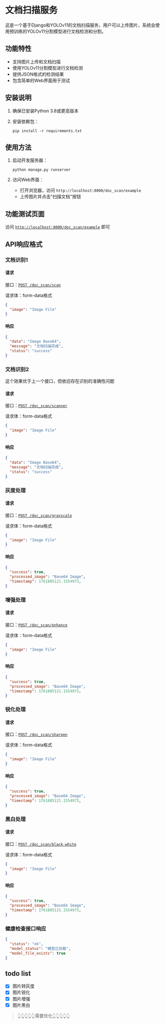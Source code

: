 # 文档扫描服务

这是一个基于Django和YOLOv11的文档扫描服务，用户可以上传图片，系统会使用预训练的YOLOv11分割模型进行文档检测和分割。

## 功能特性

- 支持图片上传和文档扫描
- 使用YOLOv11分割模型进行文档检测
- 提供JSON格式的检测结果
- 包含简单的Web界面用于测试

## 安装说明

1. 确保已安装Python 3.8或更高版本

2. 安装依赖包：
   ```
   pip install -r requirements.txt
   ```

## 使用方法

1. 启动开发服务器：
   ```
   python manage.py runserver
   ```

2. 访问Web界面：
    - 打开浏览器，访问 `http://localhost:8000/doc_scan/example`
    - 上传图片并点击"扫描文档"按钮

## 功能测试页面

访问 [`http://localhost:8000/doc_scan/example`](http://localhost:8000/doc_scan/example) 即可

## API响应格式

### 文档识别1

#### 请求

接口：[`POST /doc_scan/scan`](#文档识别)

请求体：form-data格式

```json
{
  "image": "Image File"
}
```

#### 响应

```json
{
  "data": "Image Base64",
  "message": "文档扫描完成",
  "status": "success"
}
```

### 文档识别2

这个效果优于上一个接口，但依旧存在识别的准确性问题

#### 请求

接口：[`POST /doc_scan/scanner`](#文档识别)

请求体：form-data格式

```json
{
  "image": "Image File"
}
```

#### 响应

```json
{
  "data": "Image Base64",
  "message": "文档扫描完成",
  "status": "success"
}
```

### 灰度处理

#### 请求

接口：[`POST /doc_scan/grayscale`](#灰度处理)

请求体：form-data格式

```json
{
  "image": "Image File"
}
```

#### 响应

```json
{
  "success": true,
  "processed_image": "Base64 Image",
  "timestamp": 1761885121.1554973,
}
```

### 增强处理

#### 请求

接口：[`POST /doc_scan/enhance`](#增强处理)

请求体：form-data格式

```json
{
  "image": "Image File"
}
```

#### 响应

```json
{
  "success": true,
  "processed_image": "Base64 Image",
  "timestamp": 1761885121.1554973,
}
```
### 锐化处理

#### 请求

接口：[`POST /doc_scan/sharpen`](#锐化处理)

请求体：form-data格式

```json
{
  "image": "Image File"
}
```

#### 响应

```json
{
  "success": true,
  "processed_image": "Base64 Image",
  "timestamp": 1761885121.1554973,
}
```

### 黑白处理

#### 请求

接口：[`POST /doc_scan/black-white`](#黑白处理)

请求体：form-data格式

```json
{
  "image": "Image File"
}
```

#### 响应

```json
{
  "success": true,
  "processed_image": "Base64 Image",
  "timestamp": 1761885121.1554973,
}
```

### 健康检查接口响应

```json
{
  "status": "ok",
  "model_status": "模型已加载",
  "model_file_exists": true
}
```

## todo list

- [x] 图片转灰度
- [x] 图片锐化
- [x] 图片增强
- [x] 图片黑白

> 👆👆👆👆👆需要优化👆👆👆👆👆